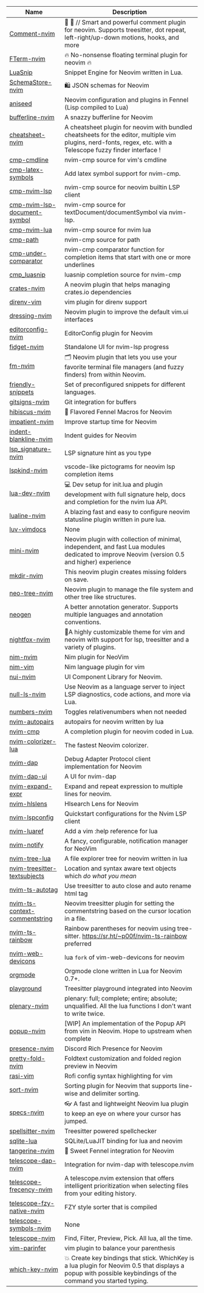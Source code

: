 | Name | Description |
| ---- | ----------- |
| [Comment-nvim](https://github.com/numToStr/Comment.nvim) | :brain: :muscle: // Smart and powerful comment plugin for neovim. Supports treesitter, dot repeat, left-right/up-down motions, hooks, and more |
| [FTerm-nvim](https://github.com/numToStr/FTerm.nvim) | :fire: No-nonsense floating terminal plugin for neovim :fire: |
| [LuaSnip](https://github.com/L3MON4D3/LuaSnip) | Snippet Engine for Neovim written in Lua. |
| [SchemaStore-nvim](https://github.com/b0o/SchemaStore.nvim) | 🛍 JSON schemas for Neovim |
| [aniseed](https://github.com/Olical/aniseed) | Neovim configuration and plugins in Fennel (Lisp compiled to Lua) |
| [bufferline-nvim](https://github.com/akinsho/bufferline.nvim) | A snazzy bufferline for Neovim |
| [cheatsheet-nvim](https://github.com/sudormrfbin/cheatsheet.nvim) | A cheatsheet plugin for neovim with bundled cheatsheets for the editor, multiple vim plugins, nerd-fonts, regex, etc. with a Telescope fuzzy finder interface ! |
| [cmp-cmdline](https://github.com/hrsh7th/cmp-cmdline) | nvim-cmp source for vim's cmdline |
| [cmp-latex-symbols](https://github.com/kdheepak/cmp-latex-symbols) | Add latex symbol support for nvim-cmp. |
| [cmp-nvim-lsp](https://github.com/hrsh7th/cmp-nvim-lsp) | nvim-cmp source for neovim builtin LSP client |
| [cmp-nvim-lsp-document-symbol](https://github.com/hrsh7th/cmp-nvim-lsp-document-symbol) | nvim-cmp source for textDocument/documentSymbol via nvim-lsp. |
| [cmp-nvim-lua](https://github.com/hrsh7th/cmp-nvim-lua) | nvim-cmp source for nvim lua |
| [cmp-path](https://github.com/hrsh7th/cmp-path) | nvim-cmp source for path |
| [cmp-under-comparator](https://github.com/lukas-reineke/cmp-under-comparator) | nvim-cmp comparator function for completion items that start with one or more underlines |
| [cmp_luasnip](https://github.com/saadparwaiz1/cmp_luasnip) | luasnip completion source for nvim-cmp |
| [crates-nvim](https://github.com/Saecki/crates.nvim) | A neovim plugin that helps managing crates.io dependencies |
| [direnv-vim](https://github.com/direnv/direnv.vim) | vim plugin for direnv support |
| [dressing-nvim](https://github.com/stevearc/dressing.nvim) | Neovim plugin to improve the default vim.ui interfaces |
| [editorconfig-nvim](https://github.com/gpanders/editorconfig.nvim) | EditorConfig plugin for Neovim |
| [fidget-nvim](https://github.com/j-hui/fidget.nvim) | Standalone UI for nvim-lsp progress |
| [fm-nvim](https://github.com/is0n/fm-nvim) | 🗂 Neovim plugin that lets you use your favorite terminal file managers (and fuzzy finders) from within Neovim. |
| [friendly-snippets](https://github.com/rafamadriz/friendly-snippets) | Set of preconfigured snippets for different languages.  |
| [gitsigns-nvim](https://github.com/lewis6991/gitsigns.nvim) | Git integration for buffers |
| [hibiscus-nvim](https://github.com/udayvir-singh/hibiscus.nvim) | :hibiscus: Flavored Fennel Macros for Neovim |
| [impatient-nvim](https://github.com/lewis6991/impatient.nvim) | Improve startup time for Neovim |
| [indent-blankline-nvim](https://github.com/lukas-reineke/indent-blankline.nvim) | Indent guides  for Neovim |
| [lsp_signature-nvim](https://github.com/ray-x/lsp_signature.nvim) | LSP signature hint as you type |
| [lspkind-nvim](https://github.com/onsails/lspkind.nvim) | vscode-like pictograms for neovim lsp completion items |
| [lua-dev-nvim](https://github.com/folke/lua-dev.nvim) | 💻  Dev setup for init.lua and plugin development with full signature help, docs and completion for the nvim lua API. |
| [lualine-nvim](https://github.com/nvim-lualine/lualine.nvim) | A blazing fast and easy to configure neovim statusline plugin written in pure lua. |
| [luv-vimdocs](https://github.com/nanotee/luv-vimdocs) | None |
| [mini-nvim](https://github.com/echasnovski/mini.nvim) | Neovim plugin with collection of minimal, independent, and fast Lua modules dedicated to improve Neovim (version 0.5 and higher) experience |
| [mkdir-nvim](https://github.com/jghauser/mkdir.nvim) | This neovim plugin creates missing folders on save. |
| [neo-tree-nvim](https://github.com/nvim-neo-tree/neo-tree.nvim) | Neovim plugin to manage the file system and other tree like structures. |
| [neogen](https://github.com/danymat/neogen) | A better annotation generator. Supports multiple languages and annotation conventions. |
| [nightfox-nvim](https://github.com/EdenEast/nightfox.nvim) | 🦊A highly customizable theme for vim and neovim with support for lsp, treesitter and a variety of plugins. |
| [nim-nvim](https://github.com/alaviss/nim.nvim) | Nim plugin for NeoVim |
| [nim-vim](https://github.com/zah/nim.vim) | Nim language plugin for vim |
| [nui-nvim](https://github.com/MunifTanjim/nui.nvim) | UI Component Library for Neovim. |
| [null-ls-nvim](https://github.com/jose-elias-alvarez/null-ls.nvim) | Use Neovim as a language server to inject LSP diagnostics, code actions, and more via Lua. |
| [numbers-nvim](https://github.com/nkakouros-original/numbers.nvim) | Toggles relativenumbers when not needed |
| [nvim-autopairs](https://github.com/windwp/nvim-autopairs) | autopairs for neovim written by lua |
| [nvim-cmp](https://github.com/hrsh7th/nvim-cmp) | A completion plugin for neovim coded in Lua. |
| [nvim-colorizer-lua](https://github.com/norcalli/nvim-colorizer.lua) | The fastest Neovim colorizer. |
| [nvim-dap](https://github.com/mfussenegger/nvim-dap) | Debug Adapter Protocol client implementation for Neovim |
| [nvim-dap-ui](https://github.com/rcarriga/nvim-dap-ui) | A UI for nvim-dap |
| [nvim-expand-expr](https://github.com/Allendang/nvim-expand-expr) | Expand and repeat expression to multiple lines for neovim. |
| [nvim-hlslens](https://github.com/kevinhwang91/nvim-hlslens) | Hlsearch Lens for Neovim |
| [nvim-lspconfig](https://github.com/neovim/nvim-lspconfig) | Quickstart configurations for the Nvim LSP client |
| [nvim-luaref](https://github.com/milisims/nvim-luaref) | Add a vim :help reference for lua  |
| [nvim-notify](https://github.com/rcarriga/nvim-notify) | A fancy, configurable, notification manager for NeoVim |
| [nvim-tree-lua](https://github.com/kyazdani42/nvim-tree.lua) | A file explorer tree for neovim written in lua |
| [nvim-treesitter-textsubjects](https://github.com/RRethy/nvim-treesitter-textsubjects) | Location and syntax aware text objects which *do what you mean* |
| [nvim-ts-autotag](https://github.com/windwp/nvim-ts-autotag) | Use treesitter to auto close and auto rename html tag |
| [nvim-ts-context-commentstring](https://github.com/JoosepAlviste/nvim-ts-context-commentstring) | Neovim treesitter plugin for setting the commentstring based on the cursor location in a file. |
| [nvim-ts-rainbow](https://github.com/p00f/nvim-ts-rainbow) | Rainbow parentheses for neovim using tree-sitter. https://sr.ht/~p00f/nvim-ts-rainbow preferred |
| [nvim-web-devicons](https://github.com/kyazdani42/nvim-web-devicons) | lua `fork` of vim-web-devicons for neovim |
| [orgmode](https://github.com/nvim-orgmode/orgmode) | Orgmode clone written in Lua for Neovim 0.7+. |
| [playground](https://github.com/nvim-treesitter/playground) | Treesitter playground integrated into Neovim |
| [plenary-nvim](https://github.com/nvim-lua/plenary.nvim) | plenary: full; complete; entire; absolute; unqualified. All the lua functions I don't want to write twice. |
| [popup-nvim](https://github.com/nvim-lua/popup.nvim) | [WIP] An implementation of the Popup API from vim in Neovim. Hope to upstream when complete |
| [presence-nvim](https://github.com/andweeb/presence.nvim) | Discord Rich Presence for Neovim |
| [pretty-fold-nvim](https://github.com/anuvyklack/pretty-fold.nvim) | Foldtext customization and folded region preview in Neovim |
| [rasi-vim](https://github.com/Fymyte/rasi.vim) | Rofi config syntax highlighting for vim |
| [sort-nvim](https://github.com/sQVe/sort.nvim) | Sorting plugin for Neovim that supports line-wise and delimiter sorting. |
| [specs-nvim](https://github.com/edluffy/specs.nvim) | 👓 A fast and lightweight Neovim lua plugin to keep an eye on where your cursor has jumped. |
| [spellsitter-nvim](https://github.com/lewis6991/spellsitter.nvim) | Treesitter powered spellchecker |
| [sqlite-lua](https://github.com/tami5/sqlite.lua) | SQLite/LuaJIT binding for lua and neovim |
| [tangerine-nvim](https://github.com/udayvir-singh/tangerine.nvim) | 🍊 Sweet Fennel integration for Neovim |
| [telescope-dap-nvim](https://github.com/nvim-telescope/telescope-dap.nvim) | Integration for nvim-dap with telescope.nvim |
| [telescope-frecency-nvim](https://github.com/nvim-telescope/telescope-frecency.nvim) | A telescope.nvim extension that offers intelligent prioritization when selecting files from your editing history. |
| [telescope-fzy-native-nvim](https://github.com/nvim-telescope/telescope-fzy-native.nvim) | FZY style sorter that is compiled |
| [telescope-symbols-nvim](https://github.com/nvim-telescope/telescope-symbols.nvim) | None |
| [telescope-nvim](https://github.com/nvim-telescope/telescope.nvim) | Find, Filter, Preview, Pick. All lua, all the time. |
| [vim-parinfer](https://github.com/bhurlow/vim-parinfer) | vim plugin to balance your parenthesis  |
| [which-key-nvim](https://github.com/folke/which-key.nvim) | 💥   Create key bindings that stick. WhichKey is a lua plugin for Neovim 0.5 that displays a popup with possible keybindings of the command you started typing. |